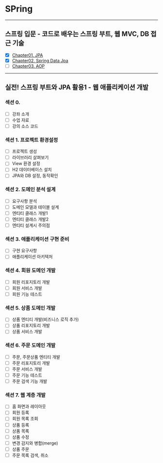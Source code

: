 # SPring

---
## 스프링 입문 - 코드로 배우는 스프링 부트, 웹 MVC, DB 접근 기술
- [x] [Chapter01. JPA](https://github.com/wonjae124/Java/blob/main/Chapter01.md)
- [x] [Chapter02. Spring Data Jpa](https://github.com/wonjae124/Java/blob/main/Chapter02.md)
- [ ] [Chapter03. AOP](https://github.com/wonjae124/Java/blob/main/Chapter03.md)
---
##  실전! 스프링 부트와 JPA 활용1 - 웹 애플리케이션 개발

### 섹션 0. 
- [ ] 강좌 소개
- [ ] 수업 자료
- [ ] 강의 소스 코드

### 섹션 1. 프로젝트 환경설정
- [ ] 프로젝트 생성
- [ ] 라이브러리 살펴보기
- [ ] View 환경 설정
- [ ] H2 데이터베이스 설치
- [ ] JPA와 DB 설정, 동작확인

### 섹션 2. 도메인 분석 설계
- [ ] 요구사항 분석
- [ ] 도메인 모델과 테이블 설계
- [ ] 엔티티 클래스 개발1
- [ ] 엔티티 클래스 개발2
- [ ] 엔티티 설계시 주의점

### 섹션 3. 애플리케이션 구현 준비
- [ ] 구현 요구사항
- [ ] 애플리케이션 아키텍처

### 섹션 4. 회원 도메인 개발
- [ ] 회원 리포지토리 개발
- [ ] 회원 서비스 개발
- [ ] 회원 기능 테스트 

### 섹션 5. 상품 도메인 개발
- [ ] 상품 엔티티 개발(비즈니스 로직 추가)
- [ ] 상품 리포지토리 개발
- [ ] 상품 서비스 개발

### 섹션 6. 주문 도메인 개발
- [ ] 주문, 주문상품 엔티티 개발
- [ ] 주문 리포지토리 개발
- [ ] 주문 서비스 개발
- [ ] 주문 기능 테스트
- [ ] 주문 검색 기능 개발

### 섹션 7. 웹 계층 개발
- [ ] 홈 화면과 레이아웃
- [ ] 회원 등록
- [ ] 회원 목록 조회
- [ ] 상품 등록
- [ ] 상품 목록
- [ ] 상품 수정
- [ ] 변경 감지와 병합(merge)
- [ ] 상품 주문
- [ ] 주문 목록 검색, 취소
